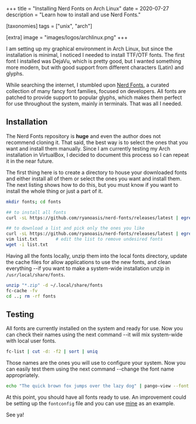 +++
title = "Installing Nerd Fonts on Arch Linux"
date = 2020-07-27
description = "Learn how to install and use Nerd Fonts."

[taxonomies]
tags = ["unix", "arch"]

[extra]
image = "images/logos/archlinux.png"
+++

I am setting up my graphical environment in Arch Linux, but since the installation is minimal, I noticed I needed to install TTF/OTF fonts.  The first font I installed was DejaVu, which is pretty good, but I wanted something more modern, but with good support from different characters (Latin) and glyphs.

While searching the internet, I stumbled upon [Nerd Fonts](https://www.nerdfonts.com/), a curated collection of many fancy font families, focused on developers.  All fonts are patched to provide support to popular glyphs, which makes them perfect for use throughout the system, mainly in terminals.  That was all I needed.


## Installation
The Nerd Fonts repository is **huge** and even the author does not recommend cloning it.  That said, the best way is to select the ones that you want and install them manually.  Since I am currently testing my Arch installation in VirtualBox, I decided to document this process so I can repeat it in the near future.

The first thing here is to create a directory to house your downloaded fonts and either install all of them or select the ones you want and install them.  The next listing shows how to do this, but you must know if you want to install the whole thing or just a part of it.

```sh
mkdir fonts; cd fonts

## to install all fonts
curl -sL https://github.com/ryanoasis/nerd-fonts/releases/latest | egrep -o "/ryanoasis/nerd-fonts/releases/download/.+\.zip" | sed 's/^/https:\/\/github.com/' | wget -i/dev/fd/0

## to download a list and pick only the ones you like
curl -sL https://github.com/ryanoasis/nerd-fonts/releases/latest | egrep -o "/ryanoasis/nerd-fonts/releases/download/.+\.zip" | sed 's/^/https:\/\/github.com/' > list.txt
vim list.txt       # edit the list to remove undesired fonts
wget -i list.txt
```

Having all the fonts locally, unzip them into the local fonts directory, update the cache files for allow applications to use the new fonts, and clean everything --if you want to make a system-wide installation unzip in `/usr/local/share/fonts`.

```sh
unzip "*.zip" -d ~/.local/share/fonts
fc-cache -fv
cd ..; rm -rf fonts
```


## Testing
All fonts are currently installed on the system and ready for use.  Now you can check their names using the next command --it will mix system-wide with local user fonts.

```sh
fc-list | cut -d: -f2 | sort | uniq
```

Those names are the ones you will use to configure your system.  Now you can easily test them using the next command --change the font name appropriately.

```sh
echo "The quick brown fox jumps over the lazy dog" | pango-view --font "Cascadia Code" /dev/stdin
```

At this point, you should have all fonts ready to use.  An improvement could be setting up the `fontconfig` file and you can use [mine](https://github.com/lopes/dotfiles/blob/master/.config/fontconfig/fonts.conf) as an example.

See ya!
